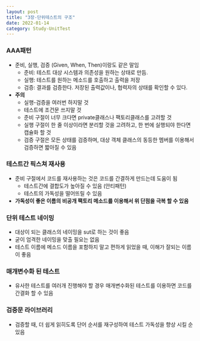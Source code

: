 ```yaml
---
layout: post
title: "3장-단위테스트의 구조"
date: 2022-01-14
category: Study-UnitTest
---
```


### AAA패턴
- 준비, 실행, 검증 (Given, When, Then)이랑도 같은 말임
  - 준비: 테스트 대상 시스템과 의존성을 원하는 상태로 만듬.
  - 실행: 테스트를 원하는 메소드를 호출하고 출력을 저장
  - 검증: 결과를 검증한다. 저장된 출력값이나, 협력자의 상태를 확인할 수 있다.
- **주의**
  - 실행-검증을 여러번 하지말 것
  - 테스트에 조건문 쓰지말 것
  - 준비 구절이 너무 크다면 private클래스나 팩토리클래스를 고려할 것
  - 실행 구절이 한 줄 이상이라면 분리할 것을 고려하고, 한 번에 실행되야 한다면 캡슐화 할 것
  - 검증 구절은 모든 상태를 검증하며, 대상 객체 클래스의 동등한 멤버를 이용해서 검증하면 짧아질 수 있음

### 테스트간 픽스쳐 재사용
- 준비 구절에서 코드를 재사용하는 것은 코드를 간결하게 만드는데 도움이 됨
  - 테스트간에 결합도가 높아질 수 있음 (안티패턴)
  - 테스트의 가독성을 떨어뜨릴 수 있음
- **가독성이 좋은 이름의 비공개 팩토리 메소드를 이용해서 위 단점을 극복 할 수 있음**

### 단위 테스트 네이밍
- 대상이 되는 클래스의 네이밍을 sut로 하는 것이 좋음
- 굳이 엄격한 네이밍을 맞출 필요는 없음
- 테스트 이름에 메소드 이름을 포함하지 말고 편하게 읽었을 때, 이해가 잘되는 이름이 좋음

### 매개변수화 된 테스트
- 유사한 테스트를 여러개 진행해야 할 경우 매개변수화된 테스트를 이용하면 코드를 간결화 할 수 있음

### 검증문 라이브러리
- 검증할 때, 더 쉽게 읽히도록 단어 순서를 재구성하여 테스트 가독성을 향상 시킬 순 있음
